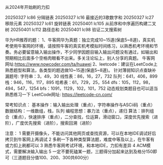 从2024年开始刷的力扣

20250327 lc86 分隔链表
20250327 lc16 最接近的3歌数字和
20250327 lc27 移除元素
20250327 lc61 旋转链表
20250401 lc105 从前序和中序遍历构建二叉树
20250401 lc112 路径总和
20250401 lc98 验证二叉搜索树



华为HR推荐的题：
1、牛客网华为真题：独立完成10~15道(保底5~8道)，真实机考使用牛客网的环境，请按照牛客的真实机考模拟时间练习，以熟悉机考环境和节奏。务必要留意输入输出操作，不少同学因题目输入输出问题没有通过，如输出和预期相比后面多个空格肉眼看不出来。多关注论坛上，别人分享的真题。
牛客网网址:https://www.nowcoder.com/ta/huawei
2、leetcode：建议在LeetCode上熟悉题型和算法，各类型的题选做10~15道(保底5~8道)。
针对薄弱知识点查缺补漏题号:
字符串：3，49，30
线性表：86，16，27，732
队列：641，406，899
栈：946，116，117，895
哈希表：61，729，25，554
dfs：105，112，98，494，547，1254
bfs：1091，1129，102，101，752
动态规划类题目也可以适当熟悉练习一下
LeetCode网址: https://leetcode-cn.com/

常考知识点：
基本操作：输入输出处理（重点），字符串操作与ASCii码（重点）
数据结构：一维数组，栈，队列
编程思想：暴力法（重点），递归
算法：排列组合（重点），快速排序（重点），二分查找，位运算，滑动窗口，深度优先搜索（进阶），广度优先搜索（进阶），搜索回溯（进阶）

注意：
1 需要开摄像头，不能访问其他网页或查找资源，可以在本地IDE调试好后拷贝到牛客网上再调试
2 多刷一下各种类型算法题，难度中等及以上，在牛客有或力扣上刷都可以
3 熟悉牛客网考试环境，和本地IDE，力扣有差异
4 ACM模式，需要解决输入输出
5 一定不要死磕某一题，三题得分加起来达到及格分150即可（三道题目分值100、200、300共600分）